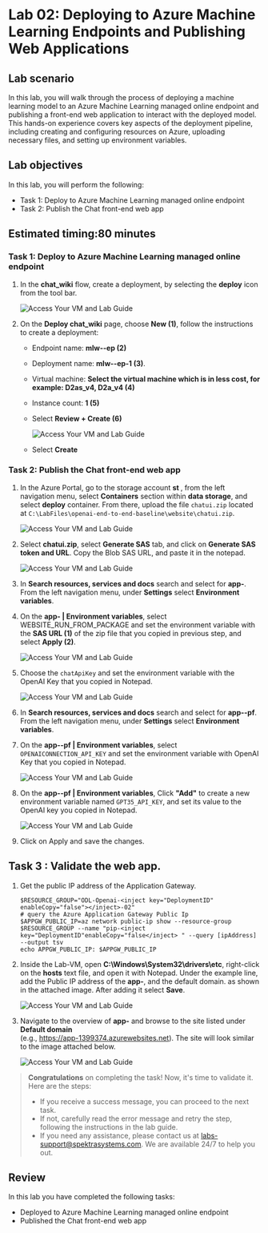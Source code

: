 # Lab 02: Deploying to Azure Machine Learning Endpoints and Publishing Web Applications

## Lab scenario
In this lab, you will walk through the process of deploying a machine learning model to an Azure Machine Learning managed online endpoint and publishing a front-end web application to interact with the deployed model. This hands-on experience covers key aspects of the deployment pipeline, including creating and configuring resources on Azure, uploading necessary files, and setting up environment variables.

## Lab objectives
In this lab, you will perform the following:
- Task 1: Deploy to Azure Machine Learning managed online endpoint
- Task 2: Publish the Chat front-end web app

## Estimated timing:80 minutes

### Task 1: Deploy to Azure Machine Learning managed online endpoint

1. In the **chat_wiki** flow, create a deployment, by selecting the **deploy** icon from the tool bar.

    ![Access Your VM and Lab Guide](../media/deploy.png)

1. On the **Deploy chat_wiki** page, choose **New (1)**, follow the instructions to create a deployment:

   - Endpoint name: **mlw-<inject key="DeploymentID" enableCopy="false"></inject>-ep (2)**
     
   - Deployment name: **mlw-<inject key="DeploymentID" enableCopy="false"></inject>-ep-1 (3)**.
   
   - Virtual machine: **Select the virtual machine which is in less cost, for example: D2as_v4, D2a_v4 (4)**
   
   - Instance count: **1 (5)**
   
   - Select **Review + Create (6)**

        ![Access Your VM and Lab Guide](../media/save1.png)
    
    - Select **Create**
    
    
### Task 2: Publish the Chat front-end web app

1. In the Azure Portal, go to the storage account **st <inject key="DeploymentID" enableCopy="false"></inject>**, from the left navigation menu, select **Containers** section within **data storage**, and select **deploy** container. From there, upload the file `chatui.zip` located at `C:\LabFiles\openai-end-to-end-baseline\website\chatui.zip`.

   ![Access Your VM and Lab Guide](../media/openai-main-11.png)
   
1. Select **chatui.zip**, select **Generate SAS** tab, and click on **Generate SAS token and URL**. Copy the Blob SAS URL, and paste it in the notepad.

    ![Access Your VM and Lab Guide](../media/generatesastoken.png)

1. In **Search resources, services and docs** search and select for **app-<inject key="DeploymentID" enableCopy="false"></inject>**. From the left navigation menu, under **Settings** select **Environment variables**.
   
1. On the **app-<inject key="DeploymentID" enableCopy="false"></inject> | Environment variables**, select WEBSITE_RUN_FROM_PACKAGE and set the environment variable with the **SAS URL (1)** of the zip file that you copied in previous step, and select **Apply (2)**.

   ![Access Your VM and Lab Guide](../media/websiteapply.png)

1. Choose the `chatApiKey` and set the environment variable with the OpenAI Key that you copied in Notepad.

   ![Access Your VM and Lab Guide](../media/chat_api1.png)
   
1. In **Search resources, services and docs** search and select for **app-<inject key="DeploymentID" enableCopy="false"></inject>-pf**. From the left navigation menu, under **Settings** select **Environment variables**.

1. On the **app-<inject key="DeploymentID" enableCopy="false"></inject>-pf | Environment variables**, select `OPENAICONNECTION_API_KEY` and set the environment variable with OpenAI Key that you copied in Notepad.

   ![Access Your VM and Lab Guide](../media/chat_api3.png)
   
1. On the **app-<inject key="DeploymentID" enableCopy="false"></inject>-pf | Environment variables**, Click **"Add"** to create a new environment variable named `GPT35_API_KEY`, and set its value to the OpenAI key you copied in Notepad.

   ![Access Your VM and Lab Guide](../media/chat_api2.png)

1. Click on Apply and save the changes.
   
## Task 3 : Validate the web app.

1. Get the public IP address of the Application Gateway.
    ```
    $RESOURCE_GROUP="ODL-Openai-<inject key="DeploymentID" enableCopy="false"></inject>-02"
    # query the Azure Application Gateway Public Ip
    $APPGW_PUBLIC_IP=az network public-ip show --resource-group $RESOURCE_GROUP --name "pip-<inject key="DeploymentID"enableCopy="false</inject> " --query [ipAddress] --output tsv
    echo APPGW_PUBLIC_IP: $APPGW_PUBLIC_IP
    
    ```
1. Inside the Lab-VM, open **C:\Windows\System32\drivers\etc**, right-click on the **hosts** text file, and open it with Notepad. Under the example line, add the Public IP address of the **app-<inject key="DeploymentID" enableCopy="false"></inject>**, and the default domain. as shown in the attached image. After adding it select **Save**.

   ![Access Your VM and Lab Guide](../media/save4.png)
  
1. Navigate to the overview of **app-<inject key="DeploymentID" enableCopy="false"></inject>** and browse to the site listed under **Default domain**<br>
   (e.g., https://app-1399374.azurewebsites.net). The site will look similar to the image attached below.

   ![Access Your VM and Lab Guide](../media/save2.png)

> **Congratulations** on completing the task! Now, it's time to validate it. Here are the steps:
> - If you receive a success message, you can proceed to the next task.
> - If not, carefully read the error message and retry the step, following the instructions in the lab guide. 
> - If you need any assistance, please contact us at labs-support@spektrasystems.com. We are available 24/7 to help you out.
<validation step="bc1076dc-0395-45bd-ab87-150b43d617e5" />
   
## Review
In this lab you have completed the following tasks:
- Deployed to Azure Machine Learning managed online endpoint
- Published the Chat front-end web app
